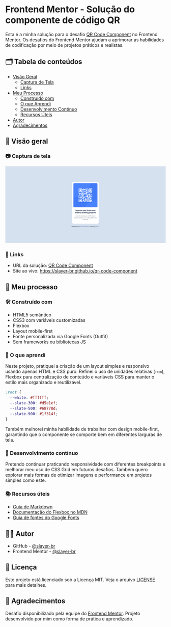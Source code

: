 # Frontend Mentor - Solução do componente de código QR

Esta é a minha solução para o desafio <a href="https://www.frontendmentor.io/challenges/qr-code-component-iux_sIO_H" target="_blank" rel="noopener noreferrer">QR Code Component</a> no Frontend Mentor. Os desafios do Frontend Mentor ajudam a aprimorar as habilidades de codificação por meio de projetos práticos e realistas.

## 🗂 Tabela de conteúdos

- [Visão Geral](#-visão-geral)
  - [Captura de Tela](#-captura-de-tela)
  - [Links](#-links)
- [Meu Processo](#-meu-processo)
  - [Construído com](#-construído-com)
  - [O que Aprendi](#-o-que-aprendi)
  - [Desenvolvimento Contínuo](#-desenvolvimento-contínuo)
  - [Recursos Úteis](#-recursos-úteis)
- [Autor](#-autor)
- [Agradecimentos](#-agradecimentos)

## 📌 Visão geral

### 📷 Captura de tela

![Captura de Tela](./screenshot.png)

### 🔗 Links

- URL da solução: <a href="https://github.com/slayer-br/qr-code-component" target="_blank" rel="noopener noreferrer">QR Code Component</a>
- Site ao vivo: <a href="https://slayer-br.github.io/qr-code-component" target="_blank" rel="noopener noreferrer">https://slayer-br.github.io/qr-code-component</a>

## 🚀 Meu processo

### 🛠 Construído com

- HTML5 semântico
- CSS3 com variáveis customizadas
- Flexbox
- Layout mobile-first
- Fonte personalizada via Google Fonts (Outfit)
- Sem frameworks ou bibliotecas JS

### 🧠 O que aprendi

Neste projeto, pratiquei a criação de um layout simples e responsivo usando apenas HTML e CSS puro. Refinei o uso de unidades relativas (`rem`), Flexbox para centralização de conteúdo e variáveis CSS para manter o estilo mais organizado e reutilizável.

```css
:root {
  --white: #ffffff;
  --slate-300: #d5e1ef;
  --slate-500: #68778d;
  --slate-900: #1f314f;
}
```

Também melhorei minha habilidade de trabalhar com design mobile-first, garantindo que o componente se comporte bem em diferentes larguras de tela.

### 🔄 Desenvolvimento contínuo

Pretendo continuar praticando responsividade com diferentes breakpoints e melhorar meu uso de CSS Grid em futuros desafios. Também quero explorar mais formas de otimizar imagens e performance em projetos simples como este.

### 📚 Recursos úteis

- <a href="https://www.markdownguide.org/" target="_blank" rel="noopener noreferrer">Guia de Markdown</a>
- <a href="https://developer.mozilla.org/pt-BR/docs/Web/CSS/CSS_flexible_box_layout/Basic_Concepts_of_Flexbox" target="_blank" rel="noopener noreferrer">Documentação do Flexbox no MDN</a>
- <a href="https://fonts.google.com/" target="_blank" rel="noopener noreferrer">Guia de fontes do Google Fonts</a>

## 👨‍💻 Autor

- GitHub - <a href="https://github.com/slayer-br" target="_blank" rel="noopener noreferrer">@slayer-br</a>
- Frontend Mentor - <a href="https://www.frontendmentor.io/profile/slayer-br" target="_blank" rel="noopener noreferrer">@slayer-br</a>

## 🧾 Licença

Este projeto está licenciado sob a Licença MIT. Veja o arquivo [LICENSE](./LICENSE) para mais detalhes.

## 🙌 Agradecimentos

Desafio disponibilizado pela equipe do <a href="https://www.frontendmentor.io/" target="_blank" rel="noopener noreferrer">Frontend Mentor</a>. Projeto desenvolvido por mim como forma de prática e aprendizado.